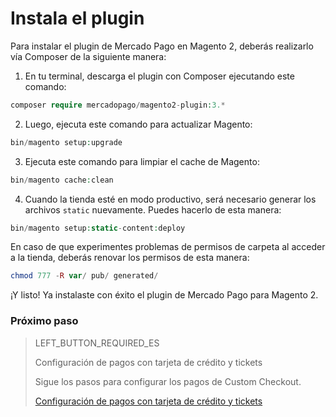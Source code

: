 # Instala el plugin

Para instalar el plugin de Mercado Pago en Magento 2, deberás realizarlo vía Composer de la siguiente manera:

1. En tu terminal, descarga el plugin con Composer ejecutando este comando:

```php
composer require mercadopago/magento2-plugin:3.*
```

2. Luego, ejecuta este comando para actualizar Magento:

```php
bin/magento setup:upgrade
```

3. Ejecuta este comando para limpiar el cache de Magento:

```php
bin/magento cache:clean
```

4. Cuando la tienda esté en modo productivo, será necesario generar los archivos `static` nuevamente. Puedes hacerlo de esta manera:

```php
bin/magento setup:static-content:deploy
```

En caso de que experimentes problemas de permisos de carpeta al acceder a la tienda, deberás renovar los permisos de esta manera:

```php
chmod 777 -R var/ pub/ generated/
```

¡Y listo! Ya instalaste con éxito el plugin de Mercado Pago para Magento 2.

### Próximo paso

> LEFT_BUTTON_REQUIRED_ES
>
> Configuración de pagos con tarjeta de crédito y tickets
>
> Sigue los pasos para configurar los pagos de Custom Checkout.
>
> 
> [Configuración de pagos con tarjeta de crédito y tickets](https://www.mercadopago[FAKER][URL][DOMAIN]/developers/es/guides/plugins/magento-two/payment-configuration)
